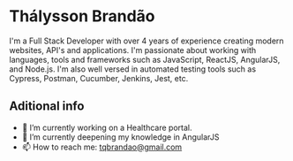# Thálysson Brandão

I'm a Full Stack Developer with over 4 years of experience creating modern websites, API's and applications. I'm passionate about working with languages, tools and frameworks such as JavaScript, ReactJS, AngularJS, and Node.js. I'm also well versed in automated testing tools such as Cypress, Postman, Cucumber, Jenkins, Jest, etc.

## Aditional info
- 🔭 I’m currently working on a Healthcare portal.
- 🌱 I’m currently deepening my knowledge in AngularJS
- 📫 How to reach me: tqbrandao@gmail.com
